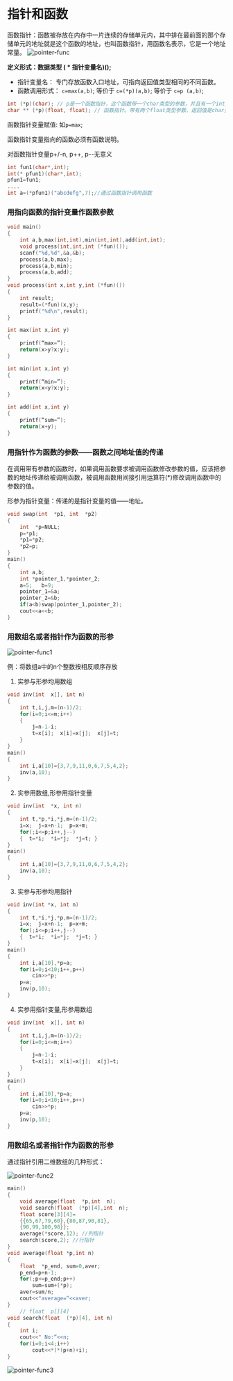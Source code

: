 # 指针和函数
函数指针：函数被存放在内存中一片连续的存储单元内，其中排在最前面的那个存储单元的地址就是这个函数的地址，也叫函数指针，用函数名表示，它是一个地址常量。
![pointer-func](https://github.com/strawdiving/C-plus-plus-Knowledge/blob/master/images/pointer-func.png)

**定义形式：数据类型   ( * 指针变量名)();**

- 指针变量名： 专门存放函数入口地址，可指向返回值类型相同的不同函数。
- 函数调用形式： `c=max(a,b)`; 等价于 `c=(*p)(a,b)`; 等价于 `c=p (a,b)`;
```c       
int (*p)(char); // p是一个函数指针，这个函数带一个char类型的参数，并且有一个int类型的返回值。
char ** (*p)(float, float); // 函数指针。带有两个float类型参数、返回值是char类型的指针的指针。
```
函数指针变量赋值:  如`p=max`; 

函数指针变量指向的函数必须有函数说明。

对函数指针变量p+/-n, p++, p--无意义
```c
int fun1(char*,int);  
int(* pfun1)(char*,int); 
pfun1=fun1; 
.... 
int a=(*pfun1)("abcdefg",7);//通过函数指针调用函数
```
### 用指向函数的指针变量作函数参数
```c
void main()
{  
    int a,b,max(int,int),min(int,int),add(int,int);
    void process(int,int,int (*fun)());
    scanf("%d,%d",&a,&b);
    process(a,b,max);
    process(a,b,min);
    process(a,b,add);
}
void process(int x,int y,int (*fun)())
{  
    int result;
    result=(*fun)(x,y);
    printf("%d\n",result);
}

int max(int x,int y)
{  
    printf(“max=”);
    return(x>y?x:y);
}

int min(int x,int y)
{    
    printf(“min=”);
    return(x<y?x:y);
}

int add(int x,int y)
{  
    printf(“sum=”);  
    return(x+y);
}
```
### 用指针作为函数的参数——函数之间地址值的传递
在调用带有参数的函数时，如果调用函数要求被调用函数修改参数的值，应该把参数的地址传递给被调用函数，被调用函数用间接引用运算符(*)修改调用函数中的参数的值。

形参为指针变量：传递的是指针变量的值——地址。
```c
void swap(int  *p1, int  *p2)
{   
    int  *p=NULL;
    p=*p1;
    *p1=*p2;
    *p2=p;
}
main()
{   
    int a,b;
    int *pointer_1,*pointer_2;
    a=5;   b=9;
    pointer_1=&a;
    pointer_2=&b;
    if(a<b)swap(pointer_1,pointer_2);
    cout<<a<<b;
}
```
### 用数组名或者指针作为函数的形参
![pointer-func1](https://github.com/strawdiving/C-plus-plus-Knowledge/blob/master/images/pointer-func1.png)

例：将数组a中的n个整数按相反顺序存放
1. 实参与形参均用数组
```c   
void inv(int  x[], int n)
{   
    int t,i,j,m=(n-1)/2;
    for(i=0;i<=m;i++)
    {    
        j=n-1-i;
        t=x[i];  x[i]=x[j];  x[j]=t;
    }
}
main()
{   
    int i,a[10]={3,7,9,11,0,6,7,5,4,2};
    inv(a,10); 
}
```
2. 实参用数组,形参用指针变量
```c
void inv(int  *x, int n)
{   
    int t,*p,*i,*j,m=(n-1)/2;
    i=x;  j=x+n-1;  p=x+m;
    for(;i<=p;i++,j--)
    {  t=*i;  *i=*j;  *j=t; }
}
main()
{  
    int i,a[10]={3,7,9,11,0,6,7,5,4,2};
    inv(a,10);
}
```
3. 实参与形参均用指针
```c
void inv(int *x, int n)
{   
    int t,*i,*j,*p,m=(n-1)/2;
    i=x;  j=x+n-1;  p=x+m;
    for(;i<=p;i++,j--)
    {  t=*i;  *i=*j;  *j=t; }
}
main()
{   
    int i,a[10],*p=a;
    for(i=0;i<10;i++,p++)
        cin>>*p;
    p=a;  
    inv(p,10);
}
```
4.  实参用指针变量,形参用数组
```c
void inv(int  x[], int n)
{   
    int t,i,j,m=(n-1)/2;
    for(i=0;i<=m;i++)
    {    
        j=n-1-i;
        t=x[i];  x[i]=x[j];  x[j]=t;
    }
}
main()
{
    int i,a[10],*p=a;
    for(i=0;i<10;i++,p++)
        cin>>*p;
    p=a;
    inv(p,10);
}
```
### 用数组名或者指针作为函数的形参
通过指针引用二维数组的几种形式：

![pointer-func2](https://github.com/strawdiving/C-plus-plus-Knowledge/blob/master/images/pointer-func2.png)

```c
main()
{ 
    void average(float  *p,int  n);
    void search(float  (*p)[4],int  n);
    float score[3][4]=
    {{65,67,79,60},{80,87,90,81},
	{90,99,100,98}};
    average(*score,12); //列指针
    search(score,2); //行指针
}
void average(float *p,int n)
{   
    float  *p_end, sum=0,aver;
    p_end=p+n-1;
    for(;p<=p_end;p++)
        sum=sum+(*p);
    aver=sum/n;
    cout<<"average=“<<aver;
}
	// float  p[][4]
void search(float  (*p)[4], int n)
{   
    int i;
    cout<<" No:“<<n;
    for(i=0;i<4;i++)
        cout<<*(*(p+n)+i);
}
```

![pointer-func3](https://github.com/strawdiving/C-plus-plus-Knowledge/blob/master/images/pointer-func3.png)
